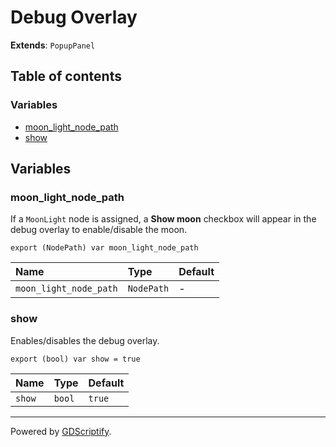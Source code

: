 # Debug Overlay

**Extends**: `PopupPanel`

## Table of contents

### Variables

- [moon_light_node_path](#moon_light_node_path)
- [show](#show)

## Variables

### moon_light_node_path

If a `MoonLight` node is assigned,  a **Show moon** checkbox will appear in the debug overlay to enable/disable the moon.

```gdscript
export (NodePath) var moon_light_node_path
```

|Name|Type|Default|
|:-|:-|:-|
|`moon_light_node_path`|`NodePath`|-|

### show

Enables/disables the debug overlay.

```gdscript
export (bool) var show = true
```

|Name|Type|Default|
|:-|:-|:-|
|`show`|`bool`|`true`|

---

Powered by [GDScriptify](https://github.com/hiulit/gdscriptify).
